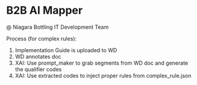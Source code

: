 # B2B AI Mapper
@ Niagara Bottling IT Development Team


Process (for complex rules):

1. Implementation Guide is uploaded to WD
2. WD annotates doc
3. XAI: Use prompt_maker to grab segments from WD doc and generate the qualifier codes
4. XAI: Use extracted codes to inject proper rules from complex_rule.json
